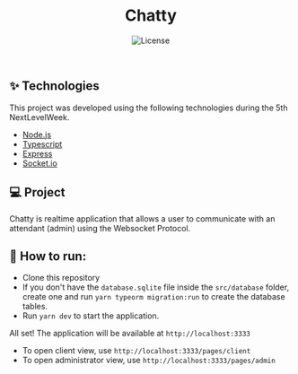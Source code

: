 <h1 align="center">Chatty</h1>

<p align="center">
  <img alt="License" src="https://img.shields.io/static/v1?label=license&message=MIT&color=8257E5&labelColor=000000">
</p>

<br>

## ✨ Technologies

This project was developed using the following technologies during the 5th NextLevelWeek.

- [Node.js](https://nodejs.org/en/)
- [Typescript](https://www.typescriptlang.org/)
- [Express](https://expressjs.com/pt-br/)
- [Socket.io](https://socket.io/)

## 💻 Project

Chatty is realtime application that allows a user to communicate with an attendant (admin) using the Websocket Protocol.

## 🚀 How to run:

- Clone this repository
- If you don't have the `database.sqlite` file inside the `src/database` folder, create one and run `yarn typeorm migration:run` to create the database tables.
- Run `yarn dev` to start the application.

All set! The application will be available at `http://localhost:3333`

- To open client view, use `http://localhost:3333/pages/client`
- To open administrator view, use `http://localhost:3333/pages/admin`
